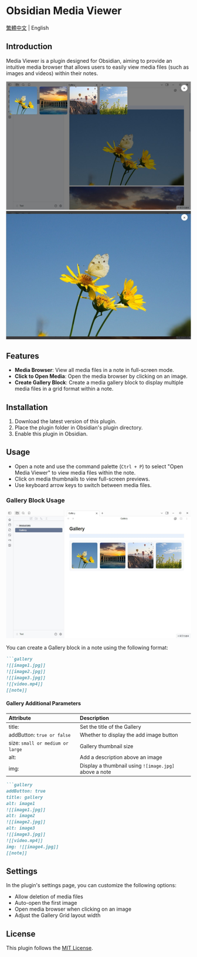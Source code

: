 
# Obsidian Media Viewer

[繁體中文](README_zhTW.md) | English

## Introduction

Media Viewer is a plugin designed for Obsidian, aiming to provide an intuitive media browser that allows users to easily view media files (such as images and videos) within their notes.

![demo1](demo1.jpg)
![demo2](demo2.jpg)

## Features

- **Media Browser**: View all media files in a note in full-screen mode.
- **Click to Open Media**: Open the media browser by clicking on an image.
- **Create Gallery Block**: Create a media gallery block to display multiple media files in a grid format within a note.

## Installation

1. Download the latest version of this plugin.
2. Place the plugin folder in Obsidian's plugin directory.
3. Enable this plugin in Obsidian.

## Usage

- Open a note and use the command palette (`Ctrl + P`) to select "Open Media Viewer" to view media files within the note.
- Click on media thumbnails to view full-screen previews.
- Use keyboard arrow keys to switch between media files.

### Gallery Block Usage

![demo3](demo3.jpg)

You can create a Gallery block in a note using the following format:

```markdown
```gallery
![[image1.jpg]]
![[image2.jpg]]
![[image3.jpg]]
![[video.mp4]]
[[note]]
```

#### Gallery Additional Parameters

| Attribute | Description |
| :----- | :-------------------------------- |
| title: | Set the title of the Gallery |
| addButton: `true or false` | Whether to display the add image button     |
| size: `small or medium or large` | Gallery thumbnail size |
| alt: | Add a description above an image |
| img: | Display a thumbnail using `![image.jpg]` above a note |


```markdown
```gallery
addButton: true
title: gallery
alt: image1
![[image1.jpg]]
alt: image2
![[image2.jpg]]
alt: image3
![[image3.jpg]]
![[video.mp4]]
img: ![[image4.jpg]]
[[note]]
```

## Settings

In the plugin's settings page, you can customize the following options:

- Allow deletion of media files
- Auto-open the first image
- Open media browser when clicking on an image
- Adjust the Gallery Grid layout width

## License

This plugin follows the [MIT License](LICENSE).